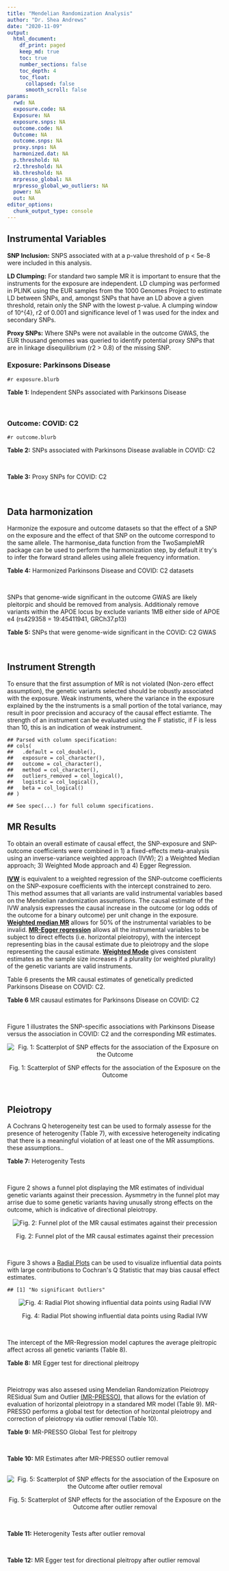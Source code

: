 ```yaml
---
title: "Mendelian Randomization Analysis"
author: "Dr. Shea Andrews"
date: "2020-11-09"
output:
  html_document:
    df_print: paged
    keep_md: true
    toc: true
    number_sections: false
    toc_depth: 4
    toc_float:
      collapsed: false
      smooth_scroll: false
params:
  rwd: NA
  exposure.code: NA
  Exposure: NA
  exposure.snps: NA
  outcome.code: NA
  Outcome: NA
  outcome.snps: NA
  proxy.snps: NA
  harmonized.dat: NA
  p.threshold: NA
  r2.threshold: NA
  kb.threshold: NA
  mrpresso_global: NA
  mrpresso_global_wo_outliers: NA
  power: NA
  out: NA
editor_options:
  chunk_output_type: console
---
```







## Instrumental Variables
**SNP Inclusion:** SNPS associated with at a p-value threshold of p < 5e-8 were included in this analysis.
<br>

**LD Clumping:** For standard two sample MR it is important to ensure that the instruments for the exposure are independent. LD clumping was performed in PLINK using the EUR samples from the 1000 Genomes Project to estimate LD between SNPs, and, amongst SNPs that have an LD above a given threshold, retain only the SNP with the lowest p-value. A clumping window of 10^{4}, r2 of 0.001 and significance level of 1 was used for the index and secondary SNPs.
<br>

**Proxy SNPs:** Where SNPs were not available in the outcome GWAS, the EUR thousand genomes was queried to identify potential proxy SNPs that are in linkage disequilibrium (r2 > 0.8) of the missing SNP.
<br>

### Exposure: Parkinsons Disease
`#r exposure.blurb`
<br>

**Table 1:** Independent SNPs associated with Parkinsons Disease
<div data-pagedtable="false">
  <script data-pagedtable-source type="application/json">
{"columns":[{"label":["SNP"],"name":[1],"type":["chr"],"align":["left"]},{"label":["CHROM"],"name":[2],"type":["dbl"],"align":["right"]},{"label":["POS"],"name":[3],"type":["dbl"],"align":["right"]},{"label":["REF"],"name":[4],"type":["chr"],"align":["left"]},{"label":["ALT"],"name":[5],"type":["chr"],"align":["left"]},{"label":["AF"],"name":[6],"type":["dbl"],"align":["right"]},{"label":["BETA"],"name":[7],"type":["dbl"],"align":["right"]},{"label":["SE"],"name":[8],"type":["dbl"],"align":["right"]},{"label":["Z"],"name":[9],"type":["dbl"],"align":["right"]},{"label":["P"],"name":[10],"type":["dbl"],"align":["right"]},{"label":["N"],"name":[11],"type":["dbl"],"align":["right"]},{"label":["TRAIT"],"name":[12],"type":["chr"],"align":["left"]}],"data":[{"1":"rs35749011","2":"1","3":"155135036","4":"G","5":"A","6":"0.0191","7":"0.7508","8":"0.0659","9":"11.393020","10":"5.022e-30","11":"482730","12":"parkinsons_disease"},{"1":"rs823106","2":"1","3":"205656453","4":"G","5":"C","6":"0.8488","7":"-0.1492","8":"0.0239","9":"-6.242678","10":"4.100e-10","11":"482730","12":"parkinsons_disease"},{"1":"rs4488803","2":"3","3":"58218352","4":"G","5":"A","6":"0.3746","7":"-0.1136","8":"0.0199","9":"-5.708543","10":"1.076e-08","11":"482730","12":"parkinsons_disease"},{"1":"rs34311866","2":"4","3":"951947","4":"T","5":"C","6":"0.1958","7":"0.2272","8":"0.0231","9":"9.835500","10":"7.974e-23","11":"482730","12":"parkinsons_disease"},{"1":"rs4698412","2":"4","3":"15737348","4":"G","5":"A","6":"0.5530","7":"0.1258","8":"0.0168","9":"7.488095","10":"7.049e-14","11":"482730","12":"parkinsons_disease"},{"1":"rs7695720","2":"4","3":"77183300","4":"A","5":"C","6":"0.2091","7":"-0.1255","8":"0.0208","9":"-6.033650","10":"1.528e-09","11":"482730","12":"parkinsons_disease"},{"1":"rs356203","2":"4","3":"90666041","4":"C","5":"T","6":"0.6169","7":"-0.2398","8":"0.0178","9":"-13.471910","10":"3.007e-41","11":"482730","12":"parkinsons_disease"},{"1":"rs75646569","2":"5","3":"60345424","4":"T","5":"G","6":"0.1117","7":"0.1916","8":"0.0266","9":"7.203010","10":"5.618e-13","11":"482730","12":"parkinsons_disease"},{"1":"rs35265698","2":"6","3":"32561334","4":"C","5":"G","6":"0.1547","7":"-0.2000","8":"0.0303","9":"-6.600660","10":"3.927e-11","11":"480593","12":"parkinsons_disease"},{"1":"rs858295","2":"7","3":"23245569","4":"A","5":"G","6":"0.3947","7":"-0.1039","8":"0.0176","9":"-5.903410","10":"3.831e-09","11":"482730","12":"parkinsons_disease"},{"1":"rs620490","2":"8","3":"16697579","4":"T","5":"G","6":"0.2762","7":"-0.1174","8":"0.0190","9":"-6.178950","10":"6.456e-10","11":"482730","12":"parkinsons_disease"},{"1":"rs144814361","2":"10","3":"121410917","4":"C","5":"T","6":"0.0174","7":"0.4411","8":"0.0680","9":"6.486765","10":"9.065e-11","11":"482730","12":"parkinsons_disease"},{"1":"rs75505347","2":"12","3":"40885549","4":"C","5":"T","6":"0.0195","7":"0.3917","8":"0.0674","9":"5.811573","10":"6.117e-09","11":"482730","12":"parkinsons_disease"},{"1":"rs10847864","2":"12","3":"123326598","4":"G","5":"T","6":"0.3625","7":"0.1274","8":"0.0179","9":"7.117318","10":"9.812e-13","11":"482730","12":"parkinsons_disease"},{"1":"rs4774417","2":"15","3":"61993702","4":"G","5":"A","6":"0.7397","7":"0.1052","8":"0.0192","9":"5.479167","10":"4.626e-08","11":"482730","12":"parkinsons_disease"},{"1":"rs12934900","2":"16","3":"30923602","4":"A","5":"T","6":"0.6571","7":"0.1215","8":"0.0184","9":"6.603260","10":"4.331e-11","11":"482730","12":"parkinsons_disease"},{"1":"rs4566208","2":"17","3":"16010920","4":"A","5":"G","6":"0.5659","7":"-0.0957","8":"0.0174","9":"-5.500000","10":"3.884e-08","11":"482730","12":"parkinsons_disease"},{"1":"rs58879558","2":"17","3":"44095467","4":"T","5":"C","6":"0.2229","7":"-0.2383","8":"0.0250","9":"-9.532000","10":"1.363e-21","11":"482730","12":"parkinsons_disease"},{"1":"rs4588066","2":"18","3":"40672964","4":"G","5":"A","6":"0.3260","7":"0.1046","8":"0.0178","9":"5.876404","10":"4.453e-09","11":"482730","12":"parkinsons_disease"}],"options":{"columns":{"min":{},"max":[10]},"rows":{"min":[10],"max":[10]},"pages":{}}}
  </script>
</div>
<br>

### Outcome: COVID: C2
`#r outcome.blurb`
<br>

**Table 2:** SNPs associated with Parkinsons Disease avaliable in COVID: C2
<div data-pagedtable="false">
  <script data-pagedtable-source type="application/json">
{"columns":[{"label":["SNP"],"name":[1],"type":["chr"],"align":["left"]},{"label":["CHROM"],"name":[2],"type":["dbl"],"align":["right"]},{"label":["POS"],"name":[3],"type":["dbl"],"align":["right"]},{"label":["REF"],"name":[4],"type":["chr"],"align":["left"]},{"label":["ALT"],"name":[5],"type":["chr"],"align":["left"]},{"label":["AF"],"name":[6],"type":["dbl"],"align":["right"]},{"label":["BETA"],"name":[7],"type":["dbl"],"align":["right"]},{"label":["SE"],"name":[8],"type":["dbl"],"align":["right"]},{"label":["Z"],"name":[9],"type":["dbl"],"align":["right"]},{"label":["P"],"name":[10],"type":["dbl"],"align":["right"]},{"label":["N"],"name":[11],"type":["dbl"],"align":["right"]},{"label":["TRAIT"],"name":[12],"type":["chr"],"align":["left"]}],"data":[{"1":"rs35749011","2":"1","3":"155135036","4":"G","5":"A","6":"0.02089","7":"-0.0100780","8":"0.064599","9":"-0.1560086","10":"0.8760000","11":"1082596","12":"covid_vs._population"},{"1":"rs823106","2":"1","3":"205656453","4":"G","5":"C","6":"0.85120","7":"-0.0075483","8":"0.016834","9":"-0.4483961","10":"0.6539000","11":"1382471","12":"covid_vs._population"},{"1":"rs4488803","2":"3","3":"58218352","4":"G","5":"A","6":"0.42060","7":"-0.0038129","8":"0.013800","9":"-0.2762971","10":"0.7823000","11":"1364274","12":"covid_vs._population"},{"1":"rs34311866","2":"4","3":"951947","4":"T","5":"C","6":"0.19580","7":"0.0149930","8":"0.016654","9":"0.9002642","10":"0.3680000","11":"1388090","12":"covid_vs._population"},{"1":"rs4698412","2":"4","3":"15737348","4":"G","5":"A","6":"0.54800","7":"0.0035021","8":"0.012834","9":"0.2728767","10":"0.7850000","11":"1388090","12":"covid_vs._population"},{"1":"rs7695720","2":"4","3":"77183300","4":"A","5":"C","6":"0.21450","7":"-0.0238770","8":"0.016081","9":"-1.4847957","10":"0.1376000","11":"1377370","12":"covid_vs._population"},{"1":"rs356203","2":"4","3":"90666041","4":"C","5":"T","6":"0.62600","7":"0.0059499","8":"0.013060","9":"0.4555819","10":"0.6487000","11":"1387726","12":"covid_vs._population"},{"1":"rs75646569","2":"5","3":"60345424","4":"T","5":"G","6":"0.11070","7":"0.0030389","8":"0.019771","9":"0.1537049","10":"0.8778000","11":"1388090","12":"covid_vs._population"},{"1":"rs35265698","2":"6","3":"32561334","4":"C","5":"G","6":"0.17610","7":"-0.0641500","8":"0.018695","9":"-3.4313988","10":"0.0006002","11":"1235445","12":"covid_vs._population"},{"1":"rs858295","2":"7","3":"23245569","4":"A","5":"G","6":"0.39270","7":"0.0055184","8":"0.012864","9":"0.4289801","10":"0.6679000","11":"1388390","12":"covid_vs._population"},{"1":"rs620490","2":"8","3":"16697579","4":"T","5":"G","6":"0.30310","7":"-0.0131380","8":"0.013989","9":"-0.9391665","10":"0.3476000","11":"1387426","12":"covid_vs._population"},{"1":"rs144814361","2":"10","3":"121410917","4":"C","5":"T","6":"0.02245","7":"0.0978210","8":"0.060749","9":"1.6102487","10":"0.1073000","11":"1362160","12":"covid_vs._population"},{"1":"rs75505347","2":"12","3":"40885549","4":"C","5":"T","6":"0.02409","7":"0.0014830","8":"0.051470","9":"0.0288129","10":"0.9770000","11":"1347784","12":"covid_vs._population"},{"1":"rs10847864","2":"12","3":"123326598","4":"G","5":"T","6":"0.34390","7":"-0.0270900","8":"0.016808","9":"-1.6117325","10":"0.1070000","11":"1085302","12":"covid_vs._population"},{"1":"rs4774417","2":"15","3":"61993702","4":"G","5":"A","6":"0.70040","7":"0.0026576","8":"0.015511","9":"0.1713365","10":"0.8640000","11":"1368913","12":"covid_vs._population"},{"1":"rs12934900","2":"16","3":"30923602","4":"A","5":"T","6":"0.61890","7":"0.0019162","8":"0.013976","9":"0.1371065","10":"0.8909000","11":"1378334","12":"covid_vs._population"},{"1":"rs4566208","2":"17","3":"16010920","4":"A","5":"G","6":"0.55200","7":"0.0027183","8":"0.013524","9":"0.2009982","10":"0.8407000","11":"1379270","12":"covid_vs._population"},{"1":"rs58879558","2":"17","3":"44095467","4":"T","5":"C","6":"0.20860","7":"-0.0493210","8":"0.015920","9":"-3.0980528","10":"0.0019480","11":"1149379","12":"covid_vs._population"},{"1":"rs4588066","2":"18","3":"40672964","4":"G","5":"A","6":"0.33620","7":"0.0017650","8":"0.013434","9":"0.1313831","10":"0.8955000","11":"1388090","12":"covid_vs._population"}],"options":{"columns":{"min":{},"max":[10]},"rows":{"min":[10],"max":[10]},"pages":{}}}
  </script>
</div>
<br>

**Table 3:** Proxy SNPs for COVID: C2
<div data-pagedtable="false">
  <script data-pagedtable-source type="application/json">
{"columns":[{"label":["proxy.outcome"],"name":[1],"type":["lgl"],"align":["right"]},{"label":["target_snp"],"name":[2],"type":["lgl"],"align":["right"]},{"label":["proxy_snp"],"name":[3],"type":["lgl"],"align":["right"]},{"label":["ld.r2"],"name":[4],"type":["lgl"],"align":["right"]},{"label":["Dprime"],"name":[5],"type":["lgl"],"align":["right"]},{"label":["ref.proxy"],"name":[6],"type":["lgl"],"align":["right"]},{"label":["alt.proxy"],"name":[7],"type":["lgl"],"align":["right"]},{"label":["CHROM"],"name":[8],"type":["lgl"],"align":["right"]},{"label":["POS"],"name":[9],"type":["lgl"],"align":["right"]},{"label":["ALT.proxy"],"name":[10],"type":["lgl"],"align":["right"]},{"label":["REF.proxy"],"name":[11],"type":["lgl"],"align":["right"]},{"label":["AF"],"name":[12],"type":["lgl"],"align":["right"]},{"label":["BETA"],"name":[13],"type":["lgl"],"align":["right"]},{"label":["SE"],"name":[14],"type":["lgl"],"align":["right"]},{"label":["P"],"name":[15],"type":["lgl"],"align":["right"]},{"label":["N"],"name":[16],"type":["lgl"],"align":["right"]},{"label":["ref"],"name":[17],"type":["lgl"],"align":["right"]},{"label":["alt"],"name":[18],"type":["lgl"],"align":["right"]},{"label":["ALT"],"name":[19],"type":["lgl"],"align":["right"]},{"label":["REF"],"name":[20],"type":["lgl"],"align":["right"]},{"label":["PHASE"],"name":[21],"type":["lgl"],"align":["right"]}],"data":[{"1":"NA","2":"NA","3":"NA","4":"NA","5":"NA","6":"NA","7":"NA","8":"NA","9":"NA","10":"NA","11":"NA","12":"NA","13":"NA","14":"NA","15":"NA","16":"NA","17":"NA","18":"NA","19":"NA","20":"NA","21":"NA"}],"options":{"columns":{"min":{},"max":[10]},"rows":{"min":[10],"max":[10]},"pages":{}}}
  </script>
</div>
<br>

## Data harmonization
Harmonize the exposure and outcome datasets so that the effect of a SNP on the exposure and the effect of that SNP on the outcome correspond to the same allele. The harmonise_data function from the TwoSampleMR package can be used to perform the harmonization step, by default it try's to infer the forward strand alleles using allele frequency information.
<br>

**Table 4:** Harmonized Parkinsons Disease and COVID: C2 datasets
<div data-pagedtable="false">
  <script data-pagedtable-source type="application/json">
{"columns":[{"label":["SNP"],"name":[1],"type":["chr"],"align":["left"]},{"label":["effect_allele.exposure"],"name":[2],"type":["chr"],"align":["left"]},{"label":["other_allele.exposure"],"name":[3],"type":["chr"],"align":["left"]},{"label":["effect_allele.outcome"],"name":[4],"type":["chr"],"align":["left"]},{"label":["other_allele.outcome"],"name":[5],"type":["chr"],"align":["left"]},{"label":["beta.exposure"],"name":[6],"type":["dbl"],"align":["right"]},{"label":["beta.outcome"],"name":[7],"type":["dbl"],"align":["right"]},{"label":["eaf.exposure"],"name":[8],"type":["dbl"],"align":["right"]},{"label":["eaf.outcome"],"name":[9],"type":["dbl"],"align":["right"]},{"label":["remove"],"name":[10],"type":["lgl"],"align":["right"]},{"label":["palindromic"],"name":[11],"type":["lgl"],"align":["right"]},{"label":["ambiguous"],"name":[12],"type":["lgl"],"align":["right"]},{"label":["id.outcome"],"name":[13],"type":["chr"],"align":["left"]},{"label":["chr.outcome"],"name":[14],"type":["dbl"],"align":["right"]},{"label":["pos.outcome"],"name":[15],"type":["dbl"],"align":["right"]},{"label":["se.outcome"],"name":[16],"type":["dbl"],"align":["right"]},{"label":["z.outcome"],"name":[17],"type":["dbl"],"align":["right"]},{"label":["pval.outcome"],"name":[18],"type":["dbl"],"align":["right"]},{"label":["samplesize.outcome"],"name":[19],"type":["dbl"],"align":["right"]},{"label":["outcome"],"name":[20],"type":["chr"],"align":["left"]},{"label":["mr_keep.outcome"],"name":[21],"type":["lgl"],"align":["right"]},{"label":["pval_origin.outcome"],"name":[22],"type":["chr"],"align":["left"]},{"label":["chr.exposure"],"name":[23],"type":["dbl"],"align":["right"]},{"label":["pos.exposure"],"name":[24],"type":["dbl"],"align":["right"]},{"label":["se.exposure"],"name":[25],"type":["dbl"],"align":["right"]},{"label":["z.exposure"],"name":[26],"type":["dbl"],"align":["right"]},{"label":["pval.exposure"],"name":[27],"type":["dbl"],"align":["right"]},{"label":["samplesize.exposure"],"name":[28],"type":["dbl"],"align":["right"]},{"label":["exposure"],"name":[29],"type":["chr"],"align":["left"]},{"label":["mr_keep.exposure"],"name":[30],"type":["lgl"],"align":["right"]},{"label":["pval_origin.exposure"],"name":[31],"type":["chr"],"align":["left"]},{"label":["id.exposure"],"name":[32],"type":["chr"],"align":["left"]},{"label":["action"],"name":[33],"type":["dbl"],"align":["right"]},{"label":["mr_keep"],"name":[34],"type":["lgl"],"align":["right"]},{"label":["pt"],"name":[35],"type":["dbl"],"align":["right"]},{"label":["pleitropy_keep"],"name":[36],"type":["lgl"],"align":["right"]},{"label":["mrpresso_RSSobs"],"name":[37],"type":["lgl"],"align":["right"]},{"label":["mrpresso_pval"],"name":[38],"type":["lgl"],"align":["right"]},{"label":["mrpresso_keep"],"name":[39],"type":["lgl"],"align":["right"]}],"data":[{"1":"rs10847864","2":"T","3":"G","4":"T","5":"G","6":"0.1274","7":"-0.0270900","8":"0.3625","9":"0.34390","10":"FALSE","11":"FALSE","12":"FALSE","13":"UHfyzl","14":"12","15":"123326598","16":"0.016808","17":"-1.6117325","18":"0.1070000","19":"1085302","20":"covidhgi2020anaC2v4","21":"TRUE","22":"reported","23":"12","24":"123326598","25":"0.0179","26":"7.117318","27":"9.812e-13","28":"482730","29":"Nalls2019pd","30":"TRUE","31":"reported","32":"RJSWqR","33":"2","34":"TRUE","35":"5e-08","36":"TRUE","37":"NA","38":"NA","39":"TRUE"},{"1":"rs12934900","2":"T","3":"A","4":"T","5":"A","6":"0.1215","7":"0.0019162","8":"0.6571","9":"0.61890","10":"FALSE","11":"TRUE","12":"FALSE","13":"UHfyzl","14":"16","15":"30923602","16":"0.013976","17":"0.1371065","18":"0.8909000","19":"1378334","20":"covidhgi2020anaC2v4","21":"TRUE","22":"reported","23":"16","24":"30923602","25":"0.0184","26":"6.603260","27":"4.331e-11","28":"482730","29":"Nalls2019pd","30":"TRUE","31":"reported","32":"RJSWqR","33":"2","34":"TRUE","35":"5e-08","36":"TRUE","37":"NA","38":"NA","39":"TRUE"},{"1":"rs144814361","2":"T","3":"C","4":"T","5":"C","6":"0.4411","7":"0.0978210","8":"0.0174","9":"0.02245","10":"FALSE","11":"FALSE","12":"FALSE","13":"UHfyzl","14":"10","15":"121410917","16":"0.060749","17":"1.6102487","18":"0.1073000","19":"1362160","20":"covidhgi2020anaC2v4","21":"TRUE","22":"reported","23":"10","24":"121410917","25":"0.0680","26":"6.486765","27":"9.065e-11","28":"482730","29":"Nalls2019pd","30":"TRUE","31":"reported","32":"RJSWqR","33":"2","34":"TRUE","35":"5e-08","36":"TRUE","37":"NA","38":"NA","39":"TRUE"},{"1":"rs34311866","2":"C","3":"T","4":"C","5":"T","6":"0.2272","7":"0.0149930","8":"0.1958","9":"0.19580","10":"FALSE","11":"FALSE","12":"FALSE","13":"UHfyzl","14":"4","15":"951947","16":"0.016654","17":"0.9002642","18":"0.3680000","19":"1388090","20":"covidhgi2020anaC2v4","21":"TRUE","22":"reported","23":"4","24":"951947","25":"0.0231","26":"9.835500","27":"7.974e-23","28":"482730","29":"Nalls2019pd","30":"TRUE","31":"reported","32":"RJSWqR","33":"2","34":"TRUE","35":"5e-08","36":"TRUE","37":"NA","38":"NA","39":"TRUE"},{"1":"rs35265698","2":"G","3":"C","4":"G","5":"C","6":"-0.2000","7":"-0.0641500","8":"0.1547","9":"0.17610","10":"FALSE","11":"TRUE","12":"FALSE","13":"UHfyzl","14":"6","15":"32561334","16":"0.018695","17":"-3.4313988","18":"0.0006002","19":"1235445","20":"covidhgi2020anaC2v4","21":"TRUE","22":"reported","23":"6","24":"32561334","25":"0.0303","26":"-6.600660","27":"3.927e-11","28":"480593","29":"Nalls2019pd","30":"TRUE","31":"reported","32":"RJSWqR","33":"2","34":"TRUE","35":"5e-08","36":"TRUE","37":"NA","38":"NA","39":"TRUE"},{"1":"rs356203","2":"T","3":"C","4":"T","5":"C","6":"-0.2398","7":"0.0059499","8":"0.6169","9":"0.62600","10":"FALSE","11":"FALSE","12":"FALSE","13":"UHfyzl","14":"4","15":"90666041","16":"0.013060","17":"0.4555819","18":"0.6487000","19":"1387726","20":"covidhgi2020anaC2v4","21":"TRUE","22":"reported","23":"4","24":"90666041","25":"0.0178","26":"-13.471910","27":"3.007e-41","28":"482730","29":"Nalls2019pd","30":"TRUE","31":"reported","32":"RJSWqR","33":"2","34":"TRUE","35":"5e-08","36":"TRUE","37":"NA","38":"NA","39":"TRUE"},{"1":"rs35749011","2":"A","3":"G","4":"A","5":"G","6":"0.7508","7":"-0.0100780","8":"0.0191","9":"0.02089","10":"FALSE","11":"FALSE","12":"FALSE","13":"UHfyzl","14":"1","15":"155135036","16":"0.064599","17":"-0.1560086","18":"0.8760000","19":"1082596","20":"covidhgi2020anaC2v4","21":"TRUE","22":"reported","23":"1","24":"155135036","25":"0.0659","26":"11.393020","27":"5.022e-30","28":"482730","29":"Nalls2019pd","30":"TRUE","31":"reported","32":"RJSWqR","33":"2","34":"TRUE","35":"5e-08","36":"TRUE","37":"NA","38":"NA","39":"TRUE"},{"1":"rs4488803","2":"A","3":"G","4":"A","5":"G","6":"-0.1136","7":"-0.0038129","8":"0.3746","9":"0.42060","10":"FALSE","11":"FALSE","12":"FALSE","13":"UHfyzl","14":"3","15":"58218352","16":"0.013800","17":"-0.2762971","18":"0.7823000","19":"1364274","20":"covidhgi2020anaC2v4","21":"TRUE","22":"reported","23":"3","24":"58218352","25":"0.0199","26":"-5.708543","27":"1.076e-08","28":"482730","29":"Nalls2019pd","30":"TRUE","31":"reported","32":"RJSWqR","33":"2","34":"TRUE","35":"5e-08","36":"TRUE","37":"NA","38":"NA","39":"TRUE"},{"1":"rs4566208","2":"G","3":"A","4":"G","5":"A","6":"-0.0957","7":"0.0027183","8":"0.5659","9":"0.55200","10":"FALSE","11":"FALSE","12":"FALSE","13":"UHfyzl","14":"17","15":"16010920","16":"0.013524","17":"0.2009982","18":"0.8407000","19":"1379270","20":"covidhgi2020anaC2v4","21":"TRUE","22":"reported","23":"17","24":"16010920","25":"0.0174","26":"-5.500000","27":"3.884e-08","28":"482730","29":"Nalls2019pd","30":"TRUE","31":"reported","32":"RJSWqR","33":"2","34":"TRUE","35":"5e-08","36":"TRUE","37":"NA","38":"NA","39":"TRUE"},{"1":"rs4588066","2":"A","3":"G","4":"A","5":"G","6":"0.1046","7":"0.0017650","8":"0.3260","9":"0.33620","10":"FALSE","11":"FALSE","12":"FALSE","13":"UHfyzl","14":"18","15":"40672964","16":"0.013434","17":"0.1313831","18":"0.8955000","19":"1388090","20":"covidhgi2020anaC2v4","21":"TRUE","22":"reported","23":"18","24":"40672964","25":"0.0178","26":"5.876404","27":"4.453e-09","28":"482730","29":"Nalls2019pd","30":"TRUE","31":"reported","32":"RJSWqR","33":"2","34":"TRUE","35":"5e-08","36":"TRUE","37":"NA","38":"NA","39":"TRUE"},{"1":"rs4698412","2":"A","3":"G","4":"A","5":"G","6":"0.1258","7":"0.0035021","8":"0.5530","9":"0.54800","10":"FALSE","11":"FALSE","12":"FALSE","13":"UHfyzl","14":"4","15":"15737348","16":"0.012834","17":"0.2728767","18":"0.7850000","19":"1388090","20":"covidhgi2020anaC2v4","21":"TRUE","22":"reported","23":"4","24":"15737348","25":"0.0168","26":"7.488095","27":"7.049e-14","28":"482730","29":"Nalls2019pd","30":"TRUE","31":"reported","32":"RJSWqR","33":"2","34":"TRUE","35":"5e-08","36":"TRUE","37":"NA","38":"NA","39":"TRUE"},{"1":"rs4774417","2":"A","3":"G","4":"A","5":"G","6":"0.1052","7":"0.0026576","8":"0.7397","9":"0.70040","10":"FALSE","11":"FALSE","12":"FALSE","13":"UHfyzl","14":"15","15":"61993702","16":"0.015511","17":"0.1713365","18":"0.8640000","19":"1368913","20":"covidhgi2020anaC2v4","21":"TRUE","22":"reported","23":"15","24":"61993702","25":"0.0192","26":"5.479167","27":"4.626e-08","28":"482730","29":"Nalls2019pd","30":"TRUE","31":"reported","32":"RJSWqR","33":"2","34":"TRUE","35":"5e-08","36":"TRUE","37":"NA","38":"NA","39":"TRUE"},{"1":"rs58879558","2":"C","3":"T","4":"C","5":"T","6":"-0.2383","7":"-0.0493210","8":"0.2229","9":"0.20860","10":"FALSE","11":"FALSE","12":"FALSE","13":"UHfyzl","14":"17","15":"44095467","16":"0.015920","17":"-3.0980528","18":"0.0019480","19":"1149379","20":"covidhgi2020anaC2v4","21":"TRUE","22":"reported","23":"17","24":"44095467","25":"0.0250","26":"-9.532000","27":"1.363e-21","28":"482730","29":"Nalls2019pd","30":"TRUE","31":"reported","32":"RJSWqR","33":"2","34":"TRUE","35":"5e-08","36":"TRUE","37":"NA","38":"NA","39":"TRUE"},{"1":"rs620490","2":"G","3":"T","4":"G","5":"T","6":"-0.1174","7":"-0.0131380","8":"0.2762","9":"0.30310","10":"FALSE","11":"FALSE","12":"FALSE","13":"UHfyzl","14":"8","15":"16697579","16":"0.013989","17":"-0.9391665","18":"0.3476000","19":"1387426","20":"covidhgi2020anaC2v4","21":"TRUE","22":"reported","23":"8","24":"16697579","25":"0.0190","26":"-6.178950","27":"6.456e-10","28":"482730","29":"Nalls2019pd","30":"TRUE","31":"reported","32":"RJSWqR","33":"2","34":"TRUE","35":"5e-08","36":"TRUE","37":"NA","38":"NA","39":"TRUE"},{"1":"rs75505347","2":"T","3":"C","4":"T","5":"C","6":"0.3917","7":"0.0014830","8":"0.0195","9":"0.02409","10":"FALSE","11":"FALSE","12":"FALSE","13":"UHfyzl","14":"12","15":"40885549","16":"0.051470","17":"0.0288129","18":"0.9770000","19":"1347784","20":"covidhgi2020anaC2v4","21":"TRUE","22":"reported","23":"12","24":"40885549","25":"0.0674","26":"5.811573","27":"6.117e-09","28":"482730","29":"Nalls2019pd","30":"TRUE","31":"reported","32":"RJSWqR","33":"2","34":"TRUE","35":"5e-08","36":"TRUE","37":"NA","38":"NA","39":"TRUE"},{"1":"rs75646569","2":"G","3":"T","4":"G","5":"T","6":"0.1916","7":"0.0030389","8":"0.1117","9":"0.11070","10":"FALSE","11":"FALSE","12":"FALSE","13":"UHfyzl","14":"5","15":"60345424","16":"0.019771","17":"0.1537049","18":"0.8778000","19":"1388090","20":"covidhgi2020anaC2v4","21":"TRUE","22":"reported","23":"5","24":"60345424","25":"0.0266","26":"7.203010","27":"5.618e-13","28":"482730","29":"Nalls2019pd","30":"TRUE","31":"reported","32":"RJSWqR","33":"2","34":"TRUE","35":"5e-08","36":"TRUE","37":"NA","38":"NA","39":"TRUE"},{"1":"rs7695720","2":"C","3":"A","4":"C","5":"A","6":"-0.1255","7":"-0.0238770","8":"0.2091","9":"0.21450","10":"FALSE","11":"FALSE","12":"FALSE","13":"UHfyzl","14":"4","15":"77183300","16":"0.016081","17":"-1.4847957","18":"0.1376000","19":"1377370","20":"covidhgi2020anaC2v4","21":"TRUE","22":"reported","23":"4","24":"77183300","25":"0.0208","26":"-6.033650","27":"1.528e-09","28":"482730","29":"Nalls2019pd","30":"TRUE","31":"reported","32":"RJSWqR","33":"2","34":"TRUE","35":"5e-08","36":"TRUE","37":"NA","38":"NA","39":"TRUE"},{"1":"rs823106","2":"C","3":"G","4":"C","5":"G","6":"-0.1492","7":"-0.0075483","8":"0.8488","9":"0.85120","10":"FALSE","11":"TRUE","12":"FALSE","13":"UHfyzl","14":"1","15":"205656453","16":"0.016834","17":"-0.4483961","18":"0.6539000","19":"1382471","20":"covidhgi2020anaC2v4","21":"TRUE","22":"reported","23":"1","24":"205656453","25":"0.0239","26":"-6.242678","27":"4.100e-10","28":"482730","29":"Nalls2019pd","30":"TRUE","31":"reported","32":"RJSWqR","33":"2","34":"TRUE","35":"5e-08","36":"TRUE","37":"NA","38":"NA","39":"TRUE"},{"1":"rs858295","2":"G","3":"A","4":"G","5":"A","6":"-0.1039","7":"0.0055184","8":"0.3947","9":"0.39270","10":"FALSE","11":"FALSE","12":"FALSE","13":"UHfyzl","14":"7","15":"23245569","16":"0.012864","17":"0.4289801","18":"0.6679000","19":"1388390","20":"covidhgi2020anaC2v4","21":"TRUE","22":"reported","23":"7","24":"23245569","25":"0.0176","26":"-5.903410","27":"3.831e-09","28":"482730","29":"Nalls2019pd","30":"TRUE","31":"reported","32":"RJSWqR","33":"2","34":"TRUE","35":"5e-08","36":"TRUE","37":"NA","38":"NA","39":"TRUE"}],"options":{"columns":{"min":{},"max":[10]},"rows":{"min":[10],"max":[10]},"pages":{}}}
  </script>
</div>
<br>

SNPs that genome-wide significant in the outcome GWAS are likely pleitorpic and should be removed from analysis. Additionaly remove variants within the APOE locus by exclude variants 1MB either side of APOE e4 (rs429358 = 19:45411941, GRCh37.p13)
<br>


**Table 5:** SNPs that were genome-wide significant in the COVID: C2 GWAS
<div data-pagedtable="false">
  <script data-pagedtable-source type="application/json">
{"columns":[{"label":["SNP"],"name":[1],"type":["chr"],"align":["left"]},{"label":["chr.outcome"],"name":[2],"type":["dbl"],"align":["right"]},{"label":["pos.outcome"],"name":[3],"type":["dbl"],"align":["right"]},{"label":["pval.exposure"],"name":[4],"type":["dbl"],"align":["right"]},{"label":["pval.outcome"],"name":[5],"type":["dbl"],"align":["right"]}],"data":[],"options":{"columns":{"min":{},"max":[10]},"rows":{"min":[10],"max":[10]},"pages":{}}}
  </script>
</div>
<br>


## Instrument Strength
To ensure that the first assumption of MR is not violated (Non-zero effect assumption), the genetic variants selected should be robustly associated with the exposure. Weak instruments, where the variance in the exposure explained by the the instruments is a small portion of the total variance, may result in poor precission and accuracy of the causal effect estiamte. The strength of an instrument can be evaluated using the F statistic, if F is less than 10, this is an indication of weak instrument.


```
## Parsed with column specification:
## cols(
##   .default = col_double(),
##   exposure = col_character(),
##   outcome = col_character(),
##   method = col_character(),
##   outliers_removed = col_logical(),
##   logistic = col_logical(),
##   beta = col_logical()
## )
```

```
## See spec(...) for full column specifications.
```

<div data-pagedtable="false">
  <script data-pagedtable-source type="application/json">
{"columns":[{"label":["outliers_removed"],"name":[1],"type":["lgl"],"align":["right"]},{"label":["pve.exposure"],"name":[2],"type":["dbl"],"align":["right"]},{"label":["F"],"name":[3],"type":["dbl"],"align":["right"]},{"label":["Alpha"],"name":[4],"type":["dbl"],"align":["right"]},{"label":["NCP"],"name":[5],"type":["dbl"],"align":["right"]},{"label":["Power"],"name":[6],"type":["dbl"],"align":["right"]}],"data":[{"1":"FALSE","2":"0.0007443399","3":"57.79114","4":"0.05","5":"19.98589","6":"0.9939736"}],"options":{"columns":{"min":{},"max":[10]},"rows":{"min":[10],"max":[10]},"pages":{}}}
  </script>
</div>

##  MR Results
To obtain an overall estimate of causal effect, the SNP-exposure and SNP-outcome coefficients were combined in 1) a fixed-effects meta-analysis using an inverse-variance weighted approach (IVW); 2) a Weighted Median approach; 3) Weighted Mode approach and 4) Egger Regression.


[**IVW**](https://doi.org/10.1002/gepi.21758) is equivalent to a weighted regression of the SNP-outcome coefficients on the SNP-exposure coefficients with the intercept constrained to zero. This method assumes that all variants are valid instrumental variables based on the Mendelian randomization assumptions. The causal estimate of the IVW analysis expresses the causal increase in the outcome (or log odds of the outcome for a binary outcome) per unit change in the exposure. [**Weighted median MR**](https://doi.org/10.1002/gepi.21965) allows for 50% of the instrumental variables to be invalid. [**MR-Egger regression**](https://doi.org/10.1093/ije/dyw220) allows all the instrumental variables to be subject to direct effects (i.e. horizontal pleiotropy), with the intercept representing bias in the causal estimate due to pleiotropy and the slope representing the causal estimate. [**Weighted Mode**](https://doi.org/10.1093/ije/dyx102) gives consistent estimates as the sample size increases if a plurality (or weighted plurality) of the genetic variants are valid instruments.
<br>



Table 6 presents the MR causal estimates of genetically predicted Parkinsons Disease on COVID: C2.
<br>

**Table 6** MR causaul estimates for Parkinsons Disease on COVID: C2
<div data-pagedtable="false">
  <script data-pagedtable-source type="application/json">
{"columns":[{"label":["id.exposure"],"name":[1],"type":["chr"],"align":["left"]},{"label":["id.outcome"],"name":[2],"type":["chr"],"align":["left"]},{"label":["outcome"],"name":[3],"type":["fctr"],"align":["left"]},{"label":["exposure"],"name":[4],"type":["fctr"],"align":["left"]},{"label":["method"],"name":[5],"type":["fctr"],"align":["left"]},{"label":["nsnp"],"name":[6],"type":["int"],"align":["right"]},{"label":["b"],"name":[7],"type":["dbl"],"align":["right"]},{"label":["se"],"name":[8],"type":["dbl"],"align":["right"]},{"label":["pval"],"name":[9],"type":["dbl"],"align":["right"]}],"data":[{"1":"RJSWqR","2":"UHfyzl","3":"covidhgi2020anaC2v4","4":"Nalls2019pd","5":"Inverse variance weighted (fixed effects)","6":"19","7":"0.0586775514","8":"0.02276201","9":"0.009941092"},{"1":"RJSWqR","2":"UHfyzl","3":"covidhgi2020anaC2v4","4":"Nalls2019pd","5":"Weighted median","6":"19","7":"0.0225596645","8":"0.03276316","9":"0.491095134"},{"1":"RJSWqR","2":"UHfyzl","3":"covidhgi2020anaC2v4","4":"Nalls2019pd","5":"Weighted mode","6":"19","7":"0.0002363459","8":"0.05144765","9":"0.996385135"},{"1":"RJSWqR","2":"UHfyzl","3":"covidhgi2020anaC2v4","4":"Nalls2019pd","5":"MR Egger","6":"19","7":"0.1034495527","8":"0.06684699","9":"0.140142434"}],"options":{"columns":{"min":{},"max":[10]},"rows":{"min":[10],"max":[10]},"pages":{}}}
  </script>
</div>
<br>

Figure 1 illustrates the SNP-specific associations with Parkinsons Disease versus the association in COVID: C2 and the corresponding MR estimates.
<br>

<div class="figure" style="text-align: center">
<img src="/sc/arion/projects/LOAD/shea/Projects/MRcovid/results/MRcovid/Nalls2019pd/covidhgi2020anaC2v4/Nalls2019pd_5e-8_covidhgi2020anaC2v4_MR_Analaysis_files/figure-html/scatter_plot-1.png" alt="Fig. 1: Scatterplot of SNP effects for the association of the Exposure on the Outcome"  />
<p class="caption">Fig. 1: Scatterplot of SNP effects for the association of the Exposure on the Outcome</p>
</div>
<br>


## Pleiotropy
A Cochrans Q heterogeneity test can be used to formaly assesse for the presence of heterogenity (Table 7), with excessive heterogeneity indicating that there is a meaningful violation of at least one of the MR assumptions.
these assumptions..
<br>

**Table 7:** Heterogenity Tests
<div data-pagedtable="false">
  <script data-pagedtable-source type="application/json">
{"columns":[{"label":["id.exposure"],"name":[1],"type":["chr"],"align":["left"]},{"label":["id.outcome"],"name":[2],"type":["chr"],"align":["left"]},{"label":["outcome"],"name":[3],"type":["fctr"],"align":["left"]},{"label":["exposure"],"name":[4],"type":["fctr"],"align":["left"]},{"label":["method"],"name":[5],"type":["fctr"],"align":["left"]},{"label":["Q"],"name":[6],"type":["dbl"],"align":["right"]},{"label":["Q_df"],"name":[7],"type":["dbl"],"align":["right"]},{"label":["Q_pval"],"name":[8],"type":["dbl"],"align":["right"]}],"data":[{"1":"RJSWqR","2":"UHfyzl","3":"covidhgi2020anaC2v4","4":"Nalls2019pd","5":"MR Egger","6":"23.95713","7":"17","8":"0.1206046"},{"1":"RJSWqR","2":"UHfyzl","3":"covidhgi2020anaC2v4","4":"Nalls2019pd","5":"Inverse variance weighted","6":"24.71277","7":"18","8":"0.1330348"}],"options":{"columns":{"min":{},"max":[10]},"rows":{"min":[10],"max":[10]},"pages":{}}}
  </script>
</div>
<br>

Figure 2 shows a funnel plot displaying the MR estimates of individual genetic variants against their precession. Aysmmetry in the funnel plot may arrise due to some genetic variants having unusally strong effects on the outcome, which is indicative of directional pleiotropy.
<br>

<div class="figure" style="text-align: center">
<img src="/sc/arion/projects/LOAD/shea/Projects/MRcovid/results/MRcovid/Nalls2019pd/covidhgi2020anaC2v4/Nalls2019pd_5e-8_covidhgi2020anaC2v4_MR_Analaysis_files/figure-html/funnel_plot-1.png" alt="Fig. 2: Funnel plot of the MR causal estimates against their precession"  />
<p class="caption">Fig. 2: Funnel plot of the MR causal estimates against their precession</p>
</div>
<br>

Figure 3 shows a [Radial Plots](https://github.com/WSpiller/RadialMR) can be used to visualize influential data points with large contributions to Cochran's Q Statistic that may bias causal effect estimates.




```
## [1] "No significant Outliers"
```

<div class="figure" style="text-align: center">
<img src="/sc/arion/projects/LOAD/shea/Projects/MRcovid/results/MRcovid/Nalls2019pd/covidhgi2020anaC2v4/Nalls2019pd_5e-8_covidhgi2020anaC2v4_MR_Analaysis_files/figure-html/Radial_Plot-1.png" alt="Fig. 4: Radial Plot showing influential data points using Radial IVW"  />
<p class="caption">Fig. 4: Radial Plot showing influential data points using Radial IVW</p>
</div>
<br>

The intercept of the MR-Regression model captures the average pleitropic affect across all genetic variants (Table 8).
<br>

**Table 8:** MR Egger test for directional pleitropy
<div data-pagedtable="false">
  <script data-pagedtable-source type="application/json">
{"columns":[{"label":["id.exposure"],"name":[1],"type":["chr"],"align":["left"]},{"label":["id.outcome"],"name":[2],"type":["chr"],"align":["left"]},{"label":["outcome"],"name":[3],"type":["fctr"],"align":["left"]},{"label":["exposure"],"name":[4],"type":["fctr"],"align":["left"]},{"label":["egger_intercept"],"name":[5],"type":["dbl"],"align":["right"]},{"label":["se"],"name":[6],"type":["dbl"],"align":["right"]},{"label":["pval"],"name":[7],"type":["dbl"],"align":["right"]}],"data":[{"1":"RJSWqR","2":"UHfyzl","3":"covidhgi2020anaC2v4","4":"Nalls2019pd","5":"-0.007936671","6":"0.01083861","7":"0.4739858"}],"options":{"columns":{"min":{},"max":[10]},"rows":{"min":[10],"max":[10]},"pages":{}}}
  </script>
</div>
<br>

Pleiotropy was also assesed using Mendelian Randomization Pleiotropy RESidual Sum and Outlier [(MR-PRESSO)](https://doi.org/10.1038/s41588-018-0099-7), that allows for the evlation of evaluation of horizontal pleiotropy in a standared MR model (Table 9). MR-PRESSO performs a global test for detection of horizontal pleiotropy and correction of pleiotropy via outlier removal (Table 10).
<br>

**Table 9:** MR-PRESSO Global Test for pleitropy
<div data-pagedtable="false">
  <script data-pagedtable-source type="application/json">
{"columns":[{"label":["id.exposure"],"name":[1],"type":["chr"],"align":["left"]},{"label":["id.outcome"],"name":[2],"type":["chr"],"align":["left"]},{"label":["outcome"],"name":[3],"type":["chr"],"align":["left"]},{"label":["exposure"],"name":[4],"type":["chr"],"align":["left"]},{"label":["pt"],"name":[5],"type":["dbl"],"align":["right"]},{"label":["outliers_removed"],"name":[6],"type":["lgl"],"align":["right"]},{"label":["n_outliers"],"name":[7],"type":["dbl"],"align":["right"]},{"label":["RSSobs"],"name":[8],"type":["dbl"],"align":["right"]},{"label":["pval"],"name":[9],"type":["dbl"],"align":["right"]}],"data":[{"1":"RJSWqR","2":"UHfyzl","3":"covidhgi2020anaC2v4","4":"Nalls2019pd","5":"5e-08","6":"FALSE","7":"0","8":"28.89676","9":"0.1029"}],"options":{"columns":{"min":{},"max":[10]},"rows":{"min":[10],"max":[10]},"pages":{}}}
  </script>
</div>
<br>


**Table 10:** MR Estimates after MR-PRESSO outlier removal
<div data-pagedtable="false">
  <script data-pagedtable-source type="application/json">
{"columns":[{"label":["id.exposure"],"name":[1],"type":["fctr"],"align":["left"]},{"label":["id.outcome"],"name":[2],"type":["fctr"],"align":["left"]},{"label":["outcome"],"name":[3],"type":["fctr"],"align":["left"]},{"label":["exposure"],"name":[4],"type":["fctr"],"align":["left"]},{"label":["method"],"name":[5],"type":["fctr"],"align":["left"]},{"label":["nsnp"],"name":[6],"type":["lgl"],"align":["right"]},{"label":["b"],"name":[7],"type":["lgl"],"align":["right"]},{"label":["se"],"name":[8],"type":["lgl"],"align":["right"]},{"label":["pval"],"name":[9],"type":["lgl"],"align":["right"]}],"data":[{"1":"RJSWqR","2":"UHfyzl","3":"covidhgi2020anaC2v4","4":"Nalls2019pd","5":"mrpresso","6":"NA","7":"NA","8":"NA","9":"NA"}],"options":{"columns":{"min":{},"max":[10]},"rows":{"min":[10],"max":[10]},"pages":{}}}
  </script>
</div>
<br>

<div class="figure" style="text-align: center">
<img src="/sc/arion/projects/LOAD/shea/Projects/MRcovid/results/MRcovid/Nalls2019pd/covidhgi2020anaC2v4/Nalls2019pd_5e-8_covidhgi2020anaC2v4_MR_Analaysis_files/figure-html/scatter_plot_outlier-1.png" alt="Fig. 5: Scatterplot of SNP effects for the association of the Exposure on the Outcome after outlier removal"  />
<p class="caption">Fig. 5: Scatterplot of SNP effects for the association of the Exposure on the Outcome after outlier removal</p>
</div>
<br>

**Table 11:** Heterogenity Tests after outlier removal
<div data-pagedtable="false">
  <script data-pagedtable-source type="application/json">
{"columns":[{"label":["id.exposure"],"name":[1],"type":["fctr"],"align":["left"]},{"label":["id.outcome"],"name":[2],"type":["fctr"],"align":["left"]},{"label":["outcome"],"name":[3],"type":["fctr"],"align":["left"]},{"label":["exposure"],"name":[4],"type":["fctr"],"align":["left"]},{"label":["method"],"name":[5],"type":["fctr"],"align":["left"]},{"label":["Q"],"name":[6],"type":["lgl"],"align":["right"]},{"label":["Q_df"],"name":[7],"type":["lgl"],"align":["right"]},{"label":["Q_pval"],"name":[8],"type":["lgl"],"align":["right"]}],"data":[{"1":"RJSWqR","2":"UHfyzl","3":"covidhgi2020anaC2v4","4":"Nalls2019pd","5":"mrpresso","6":"NA","7":"NA","8":"NA"}],"options":{"columns":{"min":{},"max":[10]},"rows":{"min":[10],"max":[10]},"pages":{}}}
  </script>
</div>
<br>

**Table 12:** MR Egger test for directional pleitropy after outlier removal
<div data-pagedtable="false">
  <script data-pagedtable-source type="application/json">
{"columns":[{"label":["id.exposure"],"name":[1],"type":["fctr"],"align":["left"]},{"label":["id.outcome"],"name":[2],"type":["fctr"],"align":["left"]},{"label":["outcome"],"name":[3],"type":["fctr"],"align":["left"]},{"label":["exposure"],"name":[4],"type":["fctr"],"align":["left"]},{"label":["method"],"name":[5],"type":["fctr"],"align":["left"]},{"label":["egger_intercept"],"name":[6],"type":["lgl"],"align":["right"]},{"label":["se"],"name":[7],"type":["lgl"],"align":["right"]},{"label":["pval"],"name":[8],"type":["lgl"],"align":["right"]}],"data":[{"1":"RJSWqR","2":"UHfyzl","3":"covidhgi2020anaC2v4","4":"Nalls2019pd","5":"mrpresso","6":"NA","7":"NA","8":"NA"}],"options":{"columns":{"min":{},"max":[10]},"rows":{"min":[10],"max":[10]},"pages":{}}}
  </script>
</div>
<br>
